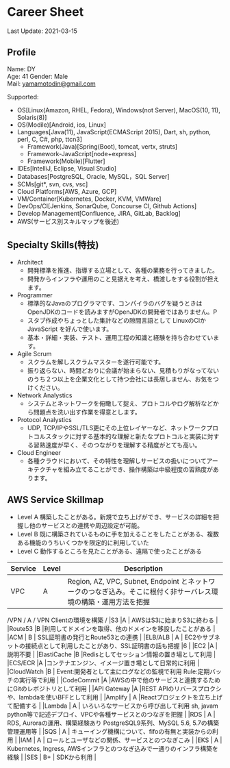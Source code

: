 # Career Sheet
Last Update: 2021-03-15

## Profile
Name: DY  
Age: 41
Gender: Male  
Mail: yamamotodin@gmail.com

Supported:
  * OS[Linux(Amazon, RHEL, Fedora), Windows(not Server), MacOS(10, 11), Solaris(8)]
  * OS(Modile)[Android, ios, Linux]
  * Languages[Java(11), JavaScript(ECMAScript 2015), Dart, sh, python, perl, C, C#, php, ttcn3]
    * Framework(Java)[Spring(Boot), tomcat, vertx, struts]
    * Framework-JavaScript[node+express]
    * Framework(Mobile)[Flutter]
  * IDEs[IntelliJ, Eclipse, Visual Studio]
  * Databases[PostgreSQL, Oracle, MySQL，SQL Server]
  * SCMs[git*, svn, cvs, vsc]
  * Cloud Platforms[AWS, Azure, GCP]
  * VM/Container[Kubernetes, Docker, KVM, VMWare]
  * DevOps/CI[Jenkins, SonarQube, Concourse CI, Github Actions]
  * Develop Management[Confluence, JIRA, GitLab, Backlog]
  * AWS(サービス別スキルマップを後述)

## Specialty Skills(特技)
* Architect
  * 開発標準を推進、指導する立場として、各種の業務を行ってきました。
  * 開発からインフラや運用のこと見据えを考え、橋渡しをする役割が担えます。
* Programmer
  * 標準的なJavaのプログラマです、コンパイラのバグを疑うときはOpenJDKのコードを読みますがOpenJDKの開発者ではありません。P
  * スタブ作成やちょっとした集計などの隙間言語として LinuxのCIかJavaScript を好んで使います。
  * 基本・詳細・実装、テスト、運用工程の知識と経験を持ち合わせています。
* Agile Scrum
  * スクラムを解しスクラムマスターを遂行可能です。
  * 振り返らない、時間どおりに会議が始まらない、見積もりがなってないのうち２つ以上を企業文化として持つ会社には長居しません、お気をつけください。
* Network Analystics
  * システムとネットワークを俯瞰して捉え、プロトコルやログ解析などから問題点を洗い出す作業を得意とします。
* Protocol Analystics
  * UDP, TCP/IPやSSL/TLS更にその上位レイヤーなど、ネットワークプロトコルスタックに対する基本的な理解と新たなプロトコルと実装に対する習熟速度が早く、そのつながりを理解する精度がとても高い。
* Cloud Engineer
  * 各種クラウドにおいて、その特性を理解しサービスの扱いについてアーキテクチャを組み立てることができ、操作構築は中級程度の習熟度があります。

## AWS Service Skillmap
* Level A 構築したことがある。新規で立ち上げができ、サービスの詳細を把握し他のサービスとの連携や周辺設定が可能。
* Level B 既に構築されているものに手を加えることをしたことがある、複数ある機能のうちいくつかを限定的に利用していた
* Level C 動作するところを見たことがある、遠隔で使ったことがある

|Service  |Level  |Description  |
|---|---|---|
|VPC  |A  |Region, AZ, VPC, Subnet, Endpoint とネットワークのつなぎ込み。そこに根付く非サーバレス環境の構築・運用方法を把握|
/VPN / A / VPN Clientの環境を構築 /
|S3  |A  | AWSはS3に始まりS3に終わる  |
|Route53  |B  |利用してドメインを取得、他のドメインを移設したことがある  |
|ACM | B | SSL証明書の発行とRoute53との連携 |
|ELB/ALB  | A | EC2やサブネットの接続点として利用したことがあり、SSL証明書の話も把握  |6  |
|EC2  |A  |説明不要  |
|ElastiCache  |B  |Redisとしてセッション情報の置き場として利用 |
|ECS/ECR  |A  |コンテナエンジン、イメージ置き場として日常的に利用  |
|CloudWatch  |B  | Event:開発者として主にログなどの監視で利用 Rule:定期バッチの実行等で利用 |
|CodeCommit  |A  |AWSの中で他のサービスと連携するためにGitのレポジトリとして利用  |
|API Gateway  |A  |REST APIのリバースプロクシや、lambdaを使いBFFとして利用 |
|Amplify  | A  |Reactプロジェクトを立ち上げて配備する  |
|Lambda | A | いろいろなサービスから呼び出して利用 sh, javam python等で記述デプロイ、VPCや各種サービスとのつなぎを把握 |
|RDS | A | RDS, Auroraの運用、構築経験あり PostgreSQL9系列、MySQL 5.6, 5.7の構築管理運用等  |
|SQS | A | キューイング機構について、fifoの有無と実装からの利用 |
|IAM | A | ロールとユーザなどの関係、サービスとのつなぎこみ |
|EKS | A | Kubernetes, Ingress, AWSインフラとのつなぎ込みで一通りのインフラ構築を経験 |
|SES | B+ | SDKから利用 |
